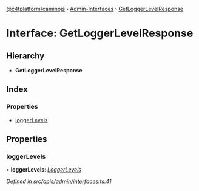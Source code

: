 [@c4tplatform/caminojs](../api.md) › [Admin-Interfaces](../modules/admin_interfaces.md) › [GetLoggerLevelResponse](admin_interfaces.getloggerlevelresponse.md)

# Interface: GetLoggerLevelResponse

## Hierarchy

* **GetLoggerLevelResponse**

## Index

### Properties

* [loggerLevels](admin_interfaces.getloggerlevelresponse.md#loggerlevels)

## Properties

###  loggerLevels

• **loggerLevels**: *[LoggerLevels](admin_interfaces.loggerlevels.md)*

*Defined in [src/apis/admin/interfaces.ts:41](https://github.com/chain4travel/caminojs/blob/8077d740/src/apis/admin/interfaces.ts#L41)*

